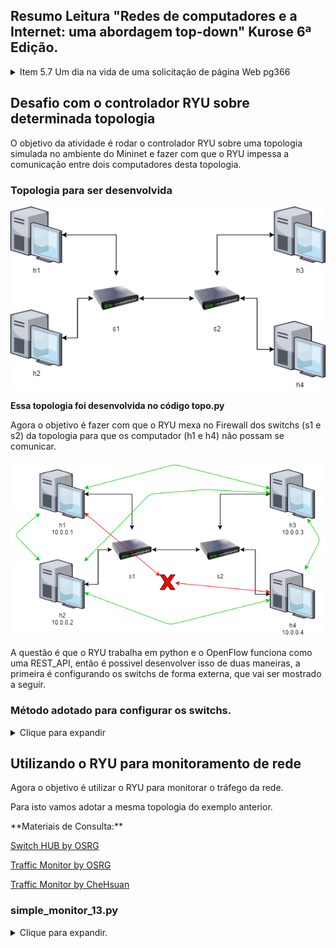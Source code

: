 ## Resumo Leitura "Redes de computadores e a Internet: uma abordagem top-down" Kurose 6ª Edição.
<details>
  <summary>Item 5.7 Um dia na vida de uma solicitação de página Web pg366</summary>

### Cenário
<p>Bob é um estudante e conecta seu notebook ao comutador Ethernet da sua escola e faz o download de uma página Web (www.google.com)</p>
<p>DNS está fora da rede interna, o roteador da escola é conectado a um ISP (Fornecedor de acesso a internet), servidor DHCP no roteador</p>
<img src="/img/bob_cenario.png" alt="Cenario Bob"/>

------

## 1. **DHCP** - Computador conecta a uma rede sem um IP, IP Dinamico (UDP)
  * Notebook envia um pacote para o destino (255.255.255.255) com endereço de origem IP (0.0.0.0)
  * O quadro desse pacote tem destino MAC (FF:FF:FF:FF:FF:FF) com o mac do Notebook do Bob (00:16:D3:23:68:8A)
  * O roteador recebe a requisição DHCP do notebook.
  * Cria uma mensagem ACK DHCP contendo um endereço de IP da sua faixa de rede. Assim como ip do servidor DNS, endereço IP para o roteador de borda (gateway) e o bloco da sub-rede (/24) (Máscara da rede) 
  * Toda essa mensagem tem o endereço Mac de Origem do roteador (00:22:6B:45:1F:1B) e endereço de destino do notebook do Bob (00:16:D3:23:68:8A)
  * Esse pacote(quadro) passa pelo comutador e vai direto ao destino, pois o comutador já conhece esse caminho com a autoaprendizagem.
  * O notebook do Bob recebe esse ACK DHCP e atribui as suas configurações de rede.
## 2. **DNS e ARP** - Tradutor de nomes para Endereço IP (UDP)
  *  O Notebook do Bob cria a mensagem de consulta DNS e envia pela porta 53 para ip de destino do servidor DNS que ele já conhece.
  * Esse pacote deve passar pelo roteador de borda da rede da escola, mas o Notebook do Bob não conhece o MAC do roteador de borda, então ele deve utilizar o protocol **ARP**.
  * **ARP** -> O notebook cria uma mensagem de consulta ARP direciona para o ip do roteador de borda e envia para o MAC (FF:FF:FF:FF:FF:FF -> Broadcast) que entrega para todos os dispositivos da rede. O roteador de borda recebe a consulta ARP, identifica que a requisição é para si e envia a resposta ARP indicando seu endereço MAC e envia para o comutador, para que seja entregue ao Bob.
  * Agora que o Notebook tem o endereço MAC do roteador de borda, ele envia a consulta DNS para o roteador de borda.
  * O roteador de borda recebe o pacote, verifica na sua tabela de repasse o endereço de destino, e envia para o roteador da extremidade esquerda na rede Comcast.
  * Este por sua vez recebe o pacote, verifica o endereço de destino e repassa para a interface apropriada, **sua tabela de repasse foi preenchida com protocolos intradomínio da Internet, BGP (como RIP, OSPF ou IS-IS)**.
  * Quando a consulta chega ao servidor DNS, ele procura o nome da requisição em sua base de dados e encontra o **registro de recurso DNS** que contém o IP do nome requisitado. Este dado cache foi originado no **servidor DNS com autoridade**. Sendo assim o servidor DNS monta uma mensagem DNS com resposta contendo o mapeamento entre o nome de hospedeiro e endereço IP e coloca a mensagem DNS de resposta em um segmento UDP endereçado ao notebook do Bob que é encaminhado de volta ao roteador da escolha por meio da rede Comcast e de lá chegara ao notebook do Bob
## 3. **Interação Cliente-Servidor WEB: TCP e HTTP**
  * Por fim o TCP faz a conexão (SYN - ACK) entre o servidor da Google e o notebook do Bob e o fluxo é criado.


### **Obs -Sendo assim, não esquecer:**
* **DHCP** - Atribuir IP a um computador
* **DNS** - Traduz o nome para endereço IP, pode ou não estar localizado na rede interna
* **ARP** - Requisita o endereço MAC de um IP de uma mesma rede.
* **Tabela de repasse** - Responsável por indicar ao roteador por qual interface ele deve mandar o pacote.
* **Switchs tem autoaprendizado de MAC**.

</details>



## Desafio com o controlador RYU sobre determinada topologia

<p>O objetivo da atividade é rodar o controlador RYU sobre uma topologia simulada no ambiente do Mininet e fazer com que o RYU impessa a comunicação entre dois computadores desta topologia.</p>

### Topologia para ser desenvolvida

<img src="img/topologia_2_switch.png" alt="Topologia">

<b>Essa topologia foi desenvolvida no código topo.py</b>
<p>Agora o objetivo é fazer com que o RYU mexa no Firewall dos switchs (s1 e s2) da topologia para que os computador (h1 e h4) não possam se comunicar.  </p>
<img src="img/objetivoo.png" alt="Topologia">
<p>A questão é que o RYU trabalha em python e o OpenFlow funciona como uma REST_API, então é possivel desenvolver isso de duas maneiras, a primeira é configurando os switchs de forma externa, que vai ser mostrado a seguir.</p>


### Método adotado para configurar os switchs.
<details>
<summary>Clique para expandir</summary>

[Material de consulta](https://osrg.github.io/ryu-book/en/html/rest_firewall.html)

1. Rode a topologia (topo.py) usando o Putty para poder utilizar o XMing
2. Para garantir que os switchs estão sendo executados em OpenFlow 13 faça:
```
xterm s1 s2

```

```
s1 ovs-vsctl set Bridge s1 protocols=OpenFlow13
s2 ovs-vsctl set Bridge s2 protocols=OpenFlow13
```

3. Agora rode o controlador e o rest_firewall nele.

```
xterm c0
```

```
ryu-manager ryu.app.rest_firewall
```

4. Agora que a brincadeira começa de verdade, abra um terminal e cole os seguintes códigos curl, que irão fazer requisição PUT/POST no servidor REST_API para que os switchs sejam configurados.

  * Ativando o firewall nos switchs
```json
curl -X PUT http://localhost:8080/firewall/module/enable/0000000000000001
  [
    {
      "switch_id": "0000000000000001",
      "command_result": {
        "result": "success",
        "details": "firewall running."
      }
    }
  ]
```
```json
curl -X PUT http://localhost:8080/firewall/module/enable/0000000000000002
  [
    {
      "switch_id": "0000000000000002",
      "command_result": {
        "result": "success",
        "details": "firewall running."
      }
    }
  ]
```

  * Verificando se o firewall está ativo
```json
curl http://localhost:8080/firewall/module/status
```

  * Permitir comunicação de todos os protocolos no s1 para h1 -> h2

```json
curl -X POST -d '{"nw_src": "10.0.0.1/32", "nw_dst": "10.0.0.2/32"}' http://localhost:8080/firewall/rules/0000000000000001
  [
    {
      "switch_id": "0000000000000001",
      "command_result": [
        {
          "result": "success",
          "details": "Rule added. : rule_id=1"
        }
      ]
    }
  ]
```

```json
curl -X POST -d '{"nw_src": "10.0.0.2/32", "nw_dst": "10.0.0.1/32"}' http://localhost:8080/firewall/rules/0000000000000001
  [
    {
      "switch_id": "0000000000000001",
      "command_result": [
        {
          "result": "success",
          "details": "Rule added. : rule_id=2"
        }
      ]
    }
  ]
```

  * Permitir a comunicação de todos os protocolos h1->h3

  #### s1
```json
curl -X POST -d '{"nw_src": "10.0.0.1/32", "nw_dst": "10.0.0.3/32"}' http://localhost:8080/firewall/rules/0000000000000001
  [
    {
      "switch_id": "0000000000000001",
      "command_result": [
        {
          "result": "success",
          "details": "Rule added. : rule_id=3"
        }
      ]
    }
  ]
```

```json
curl -X POST -d '{"nw_src": "10.0.0.3/32", "nw_dst": "10.0.0.1/32"}' http://localhost:8080/firewall/rules/0000000000000001
  [
    {
      "switch_id": "0000000000000001",
      "command_result": [
        {
          "result": "success",
          "details": "Rule added. : rule_id=4"
        }
      ]
    }
  ]
```

  #### s2
```json
curl -X POST -d '{"nw_src": "10.0.0.1/32", "nw_dst": "10.0.0.3/32"}' http://localhost:8080/firewall/rules/0000000000000002
  [
    {
      "switch_id": "0000000000000002",
      "command_result": [
        {
          "result": "success",
          "details": "Rule added. : rule_id=5"
        }
      ]
    }
  ]

```

```json
curl -X POST -d '{"nw_src": "10.0.0.3/32", "nw_dst": "10.0.0.1/32"}' http://localhost:8080/firewall/rules/0000000000000002
  [
    {
      "switch_id": "0000000000000002",
      "command_result": [
        {
          "result": "success",
          "details": "Rule added. : rule_id=6"
        }
      ]
    }
  ]
```
  * Permitir a comunicação de todos os protocolos h2->h3

  #### s1
```json
curl -X POST -d '{"nw_src": "10.0.0.2/32", "nw_dst": "10.0.0.3/32"}' http://localhost:8080/firewall/rules/0000000000000001
  [
    {
      "switch_id": "0000000000000001",
      "command_result": [
        {
          "result": "success",
          "details": "Rule added. : rule_id=7"
        }
      ]
    }
  ]
```

```json
curl -X POST -d '{"nw_src": "10.0.0.3/32", "nw_dst": "10.0.0.2/32"}' http://localhost:8080/firewall/rules/0000000000000001
  [
    {
      "switch_id": "0000000000000001",
      "command_result": [
        {
          "result": "success",
          "details": "Rule added. : rule_id=8"
        }
      ]
    }
  ]
```

  #### s2
```json
curl -X POST -d '{"nw_src": "10.0.0.2/32", "nw_dst": "10.0.0.3/32"}' http://localhost:8080/firewall/rules/0000000000000002
  [
    {
      "switch_id": "0000000000000002",
      "command_result": [
        {
          "result": "success",
          "details": "Rule added. : rule_id=9"
        }
      ]
    }
  ]
```

```json
curl -X POST -d '{"nw_src": "10.0.0.3/32", "nw_dst": "10.0.0.2/32"}' http://localhost:8080/firewall/rules/0000000000000002
  [
    {
      "switch_id": "0000000000000002",
      "command_result": [
        {
          "result": "success",
          "details": "Rule added. : rule_id=10"
        }
      ]
    }
  ]
```

  * Permitir a comunicação de todos os protocolos h3->h4
```json
curl -X POST -d '{"nw_src": "10.0.0.4/32", "nw_dst": "10.0.0.3/32"}' http://localhost:8080/firewall/rules/0000000000000002
  [
    {
      "switch_id": "0000000000000002",
      "command_result": [
        {
          "result": "success",
          "details": "Rule added. : rule_id=11"
        }
      ]
    }
  ]
```

```json
curl -X POST -d '{"nw_src": "10.0.0.3/32", "nw_dst": "10.0.0.4/32"}' http://localhost:8080/firewall/rules/0000000000000002
  [
    {
      "switch_id": "0000000000000002",
      "command_result": [
        {
          "result": "success",
          "details": "Rule added. : rule_id=12"
        }
      ]
    }
  ]
```

  * Permitir a comunicação de todos os protocolos h2->h4

  #### s1
```json
curl -X POST -d '{"nw_src": "10.0.0.2/32", "nw_dst": "10.0.0.4/32"}' http://localhost:8080/firewall/rules/0000000000000001
  [
    {
      "switch_id": "0000000000000001",
      "command_result": [
        {
          "result": "success",
          "details": "Rule added. : rule_id=13"
        }
      ]
    }
  ]
```

```json
curl -X POST -d '{"nw_src": "10.0.0.4/32", "nw_dst": "10.0.0.2/32"}' http://localhost:8080/firewall/rules/0000000000000001
  [
    {
      "switch_id": "0000000000000001",
      "command_result": [
        {
          "result": "success",
          "details": "Rule added. : rule_id=14"
        }
      ]
    }
  ]
```

  #### s2

```json
curl -X POST -d '{"nw_src": "10.0.0.2/32", "nw_dst": "10.0.0.4/32"}' http://localhost:8080/firewall/rules/0000000000000002
  [
    {
      "switch_id": "0000000000000002",
      "command_result": [
        {
          "result": "success",
          "details": "Rule added. : rule_id=15"
        }
      ]
    }
  ]
```

```json
curl -X POST -d '{"nw_src": "10.0.0.4/32", "nw_dst": "10.0.0.2/32"}' http://localhost:8080/firewall/rules/0000000000000002
  [
    {
      "switch_id": "0000000000000002",
      "command_result": [
        {
          "result": "success",
          "details": "Rule added. : rule_id=16"
        }
      ]
    }
  ]
```
5. Checar as regras no switch
```
xterm s1 s2
``` 

```
ovs-ofctl -O openflow13 dump-flows s2
ovs-ofctl -O openflow13 dump-flows s2
```

<p>Com isso eu consegui delimitar a comunicação entre o h1 e o h4, e permitir que todos os outros computadores da rede pudessem se comunicar, mas o ideal seria que pudesse configurar isto através do python utilizando o RYU, que será descrito abaixo.</p>
</details>

## Utilizando o RYU para monitoramento de rede

<p> Agora o objetivo é utilizar o RYU para monitorar o tráfego da rede.</p>
<p> Para isto vamos adotar a mesma topologia do exemplo anterior.</p>

<p> **Materiais de Consulta:** </p>

[Switch HUB by OSRG](https://osrg.github.io/ryu-book/en/html/switching_hub.html#ch-switching-hub)

[Traffic Monitor by OSRG](https://osrg.github.io/ryu-book/en/html/traffic_monitor.html)

[Traffic Monitor by CheHsuan](https://github.com/CheHsuan/RYU-TrafficMonitorApp)

### simple_monitor_13.py

<details>
<summary>Clique para expandir.</summary>

<p>Aplicação para monitoramento do tráfego, implementada pela OSRG sobre um Switch HUB (Switch que faz ações simples como autoaprendizagem, etc...) com o adicional de uma thread que periodicamente faz requisições para o switch OpenFlow para adquirir informações estatísticas. Está thread está implementada em <code>ryu.lib.hub</code>, especificamente no <code>hub.spawn()</code> que usa o eventlet green thread.</p>

#### <code>_monitor</code>
* Função da thread que faz a requisição  a cada 10 segundos.

#### <code> _state_change_handler </code>

* <code>EventOFPStateChange</code>
  * Para ter certeza que o switch conectado está sendo monitorado essa flag é utilizada para detectar conexões e desconexões.
  * Isso é emitido pelo RYU quando o estado do Datapath é alterado.
* <code>MAIN_DISPATCHER</code>
  * Switch-features message received and sent set-config message
  * Quando o estado do Datapath se torna este, o switch torna-se o alvo de monitoramento
* <code>DEAD_DISPATCHER</code>
  * Disconnect from the peer. Or disconnecting due to some unrecoverable errors.
  * Quando o datapath troca para este estado, o registro é deletado do monitor.

#### <code>_request_stats()</code>
* Função periodicamente chamada para requisitar informações estatisticas para o switch.
* <code>OFPFlowStatsRequest</code>
  * The controller uses this message to query individual flow statistics.
* <code>OFPPortStatsRequest</code> 
  * The controller uses this message to query information about ports statistics.
  * <code>OFPP_ANY</code> - Flag to request information from all ports.

#### <code>_flow_stats_reply_handler</code>
* Handler que recebe as respostas do switchs referentes ao estado do fluxo
* Todos os fluxos são selecionados menos o de Table-miss com prioridade 0.
* Os pacotes que os bytes correspondem a um respectivo fluxo são ordenados por sua porta e MAC de destino.
* Neste exemplo, apenas parte dos valores são postas ao log, mas o JSON gerado pelo <code>OFPFlowStatsReply</code> no atributo da classe <code>body</code> é maior.

#### <code>_port_stats_reply_handler</code>
* Handler que recebe as respostas dos switchs referente ao estado das portas.





</details>